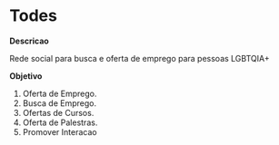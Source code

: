 # Todes

**Descricao**

Rede social para busca e oferta de emprego para pessoas LGBTQIA+

**Objetivo**

1. Oferta de Emprego.
2. Busca de Emprego.
3. Ofertas de Cursos.
4. Oferta de Palestras.
5. Promover Interacao 
